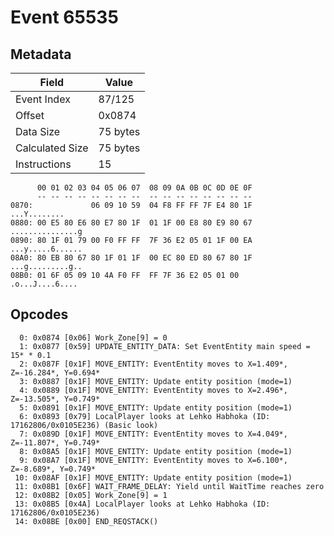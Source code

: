 # Event 65535

## Metadata

| Field           | Value    |
|-----------------|----------|
| Event Index     | 87/125   |
| Offset          | 0x0874   |
| Data Size       | 75 bytes |
| Calculated Size | 75 bytes |
| Instructions    | 15       |

```
      00 01 02 03 04 05 06 07  08 09 0A 0B 0C 0D 0E 0F
      -- -- -- -- -- -- -- --  -- -- -- -- -- -- -- --
0870:             06 09 10 59  04 F8 FF FF 7F E4 80 1F      ...Y........
0880: 00 E5 80 E6 80 E7 80 1F  01 1F 00 E8 80 E9 80 67  ...............g
0890: 80 1F 01 79 00 F0 FF FF  7F 36 E2 05 01 1F 00 EA  ...y.....6......
08A0: 80 EB 80 67 80 1F 01 1F  00 EC 80 ED 80 67 80 1F  ...g.........g..
08B0: 01 6F 05 09 10 4A F0 FF  FF 7F 36 E2 05 01 00     .o...J....6.... 
```

## Opcodes

```
  0: 0x0874 [0x06] Work_Zone[9] = 0
  1: 0x0877 [0x59] UPDATE_ENTITY_DATA: Set EventEntity main speed = 15* * 0.1
  2: 0x087F [0x1F] MOVE_ENTITY: EventEntity moves to X=1.409*, Z=-16.284*, Y=0.694*
  3: 0x0887 [0x1F] MOVE_ENTITY: Update entity position (mode=1)
  4: 0x0889 [0x1F] MOVE_ENTITY: EventEntity moves to X=2.496*, Z=-13.505*, Y=0.749*
  5: 0x0891 [0x1F] MOVE_ENTITY: Update entity position (mode=1)
  6: 0x0893 [0x79] LocalPlayer looks at Lehko Habhoka (ID: 17162806/0x0105E236) (Basic look)
  7: 0x089D [0x1F] MOVE_ENTITY: EventEntity moves to X=4.049*, Z=-11.807*, Y=0.749*
  8: 0x08A5 [0x1F] MOVE_ENTITY: Update entity position (mode=1)
  9: 0x08A7 [0x1F] MOVE_ENTITY: EventEntity moves to X=6.100*, Z=-8.689*, Y=0.749*
 10: 0x08AF [0x1F] MOVE_ENTITY: Update entity position (mode=1)
 11: 0x08B1 [0x6F] WAIT_FRAME_DELAY: Yield until WaitTime reaches zero
 12: 0x08B2 [0x05] Work_Zone[9] = 1
 13: 0x08B5 [0x4A] LocalPlayer looks at Lehko Habhoka (ID: 17162806/0x0105E236)
 14: 0x08BE [0x00] END_REQSTACK()
```
